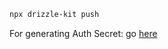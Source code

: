 ```bash
npx drizzle-kit push
```

For generating Auth Secret: go [here](https://www.better-auth.com/docs/installation#set-environment-variables)
